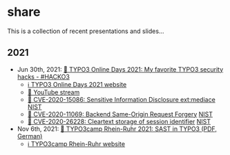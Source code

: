 # share

This is a collection of recent presentations and slides... 

## 2021

* Jun 30th, 2021: [📄 TYPO3 Online Days 2021: My favorite TYPO3 security hacks - #HACKO3](2021/2021_TYPO3_Online_Days_My_favorite_TYPO3_security_hackes_HACKO3.pdf)
  + [ℹ️ TYPO3 Online Days 2021 website](https://t3onlinedays.typo3.com/events-program)
  + [🎦 YouTube stream](https://www.youtube.com/watch?v=HT_vGwXEEbs&t=9380s)
  + [🎦 CVE-2020-15086: Sensitive Information Disclosure ext:mediace](cve/CVE-2020-15086.mp4) [NIST](https://nvd.nist.gov/vuln/detail/CVE-2020-15086)
  + [🎦 CVE-2020-11069: Backend Same-Origin Request Forgery](cve/CVE-2020-11069.mp4) [NIST](https://nvd.nist.gov/vuln/detail/CVE-2020-15086)
  + [🎦 CVE-2020-26228: Cleartext storage of session identifier](cve/CVE-2020-26228.mp4) [NIST](https://nvd.nist.gov/vuln/detail/CVE-2020-15086)
* Nov 6th, 2021: [📄 TYPO3camp Rhein-Ruhr 2021: SAST in TYPO3 (PDF, German)](2021/2021_TYPO3camp_Rhein-Ruhr_SAST_de.pdf)
  + [ℹ️ TYPO3camp Rhein-Ruhr website](https://www.typo3camp-rheinruhr.de/sessions/2021.html)
